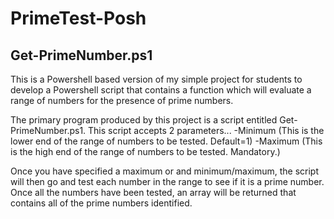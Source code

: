 # PrimeTest-Posh  

## Get-PrimeNumber.ps1

This is a Powershell based version of my simple project for students to 
develop a Powershell script that contains a function which will evaluate a 
range of numbers for the presence of prime numbers.   

The primary program produced by this project is a script entitled Get-PrimeNumber.ps1.   This script accepts 2 parameters...
    -Minimum (This is the lower end of the range of numbers to be tested.  Default=1)
    -Maximum (This is the high end of the range of numbers to be tested.  Mandatory.)
    
Once you have specified a maximum or and minimum/maximum, the script will then go and test each number in the range to see if it is a prime number.   Once all the numbers have been tested, an array will be returned that contains all of the prime numbers identified.

